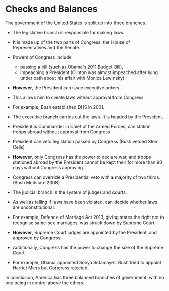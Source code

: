 # Checks and Balances

The government of the United States is split up into three branches.

* The legislative branch is responsible for making laws.
* It is made up of the two parts of Congress: the House of Representatives and the Senate.
* Powers of Congress include
	* passing a bill (such as Obama's 2011 Budget Bill), 
	* impeaching a President (Clinton was almost impeached after lying under oath about his affair with Monica Lewinsky)
* **However**, the President can issue executive orders.
* This allows him to create laws without approval from Congress.
* For example, Bush established DHS in 2001.

* The executive branch carries out the laws. It is headed by the President.
* President is Commander in Chief of the Armed Forces, can station troops abroad without approval from Congress
* President can veto legislation passed by Congress (Bush vetoed Stem Cells)
* **However**, only Congress has the power to declare war, and troops stationed abroad by the President cannot be kept their for more than 90 days without Congress approving.
* Congress can override a Presidential veto with a majority of two thirds. (Bush Medicare 2008)

* The judicial branch is the system of judges and courts.
* As well as telling if laws have been violated, can decide whether laws are unconstitutional.
* For example, Defence of Marriage Act 2013, giving states the right not to recognise same-sex marriages, was struck down by Supreme Court.
* **However**, Supreme Court judges are appointed by the President, and approved by Congress.
* Additionally, Congress has the power to change the size of the Supreme Court.
* For example, Obama appointed Sonya Sotamayer. Bush tried to appoint Harriet Miers but Congress rejected.

In conclusion, America has three balanced branches of government, with no one being in control above the others.